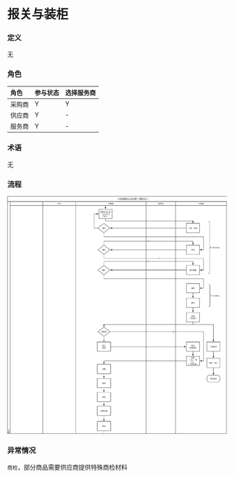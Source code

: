 # 报关与装柜

### 定义

无

### 角色

| 角色 | 参与状态 | 选择服务商 |
| :--- | :--- | :--- |
| 采购商 | Y | Y |
| 供应商 | Y | - |
| 服务商 | Y | - |

### 术语

无

### 流程

![](/assets/报关与装柜.png)

### 异常情况

`商检`，部分商品需要供应商提供特殊商检材料

